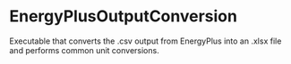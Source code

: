 # EnergyPlusOutputConversion
Executable that converts the .csv output from EnergyPlus into an .xlsx file and performs common unit conversions.
